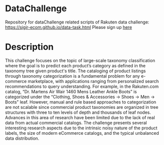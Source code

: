 # DataChallenge
Repository for dataChallenge related scripts of Rakuten data challenge: https://sigir-ecom.github.io/data-task.html
Please sign up [here](https://docs.google.com/forms/d/e/1FAIpQLSdho-e_mpde6-j4CJPW7xhNbr_K98N7Y9sAXxPZULJwRK6tOg/viewform?c=0&w=1)

# Description
This challenge focuses on the topic of large-scale taxonomy classification where the goal is to predict each product’s category as defined in the taxonomy tree given product's title. The cataloging of product listings through taxonomy categorization is a fundamental problem for any e-commerce marketplace, with applications ranging from personalized search recommendations to query understanding. For example, in the Rakuten.com catalog, “Dr. Martens Air Wair 1460 Mens Leather Ankle Boots” is categorized under the “Clothing, Shoes & Accessories -> Shoes -> Men -> Boots” leaf. However, manual and rule based approaches to categorization are not scalable since commercial product taxonomies are organized in tree structures with three to ten levels of depth and thousands of leaf nodes. Advances in this area of research have been limited due to the lack of real data from actual commercial catalogs. The challenge presents several interesting research aspects due to the intrinsic noisy nature of the product labels, the size of modern eCommerce catalogs, and the typical unbalanced data distribution.

